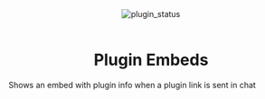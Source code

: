 <!--
  * This file was autogenerated
  * If you want to change anything, do so in the readmes.mjs script
  * https://github.com/nexpid/BunnyPlugins/edit/main/scripts/readmes.mjs
-->

<div align="center">
  <img alt="plugin_status" src="https://img.shields.io/badge/plugin_status-finished-a6e3a1?style=for-the-badge&labelColor=1e1e2e" />
</div>
<br/>
<div align="center">
  <h1>Plugin Embeds</h1>
</div>

Shows an embed with plugin info when a plugin link is sent in chat
